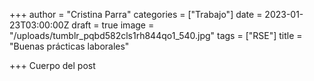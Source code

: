 +++
author = "Cristina Parra"
categories = ["Trabajo"]
date = 2023-01-23T03:00:00Z
draft = true
image = "/uploads/tumblr_pqbd582cls1rh844qo1_540.jpg"
tags = ["RSE"]
title = "Buenas prácticas laborales"

+++
Cuerpo del post